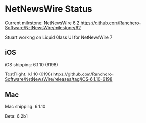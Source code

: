# NetNewsWire Status

Current milestone: NetNewsWire 6.2
	https://github.com/Ranchero-Software/NetNewsWire/milestone/62

Stuart working on Liquid Glass UI for NetNewsWire 7

## iOS

iOS shipping: 6.1.10 (6198)

TestFlight: 6.1.10 (6198)
	https://github.com/Ranchero-Software/NetNewsWire/releases/tag/iOS-6.1.10-6198

## Mac

Mac shipping: 6.1.10

Beta: 6.2b1
